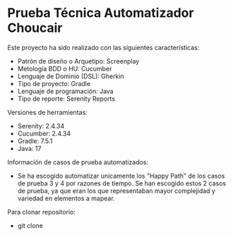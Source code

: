 # Prueba Técnica Automatizador Choucair

Este proyecto ha sido realizado con las siguientes características:

- Patrón de diseño o Arquetipo: Screenplay
- Metología BDD o HU: Cucumber
- Lenguaje de Dominio (DSL): Gherkin
- Tipo de proyecto: Gradle
- Lenguaje de programación: Java
- Tipo de reporte: Serenity Reports

Versiones de herramientas:
- Serenity: 2.4.34
- Cucumber: 2.4.34
- Gradle: 7.5.1
- Java: 17

Información de casos de prueba automatizados:
- Se ha escogido automatizar unicamente los "Happy Path" de los casos de prueba 3 y 4 por razones de tiempo. Se han escogido estos 2 casos de prueba, ya que eran los que representaban mayor complejidad y variedad en elementos a mapear.

Para clonar repositorio:
- git clone 




